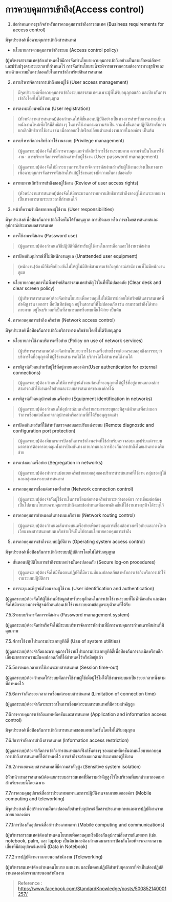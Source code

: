  การควบคุมการเข้าถึง(Access control)
==

1. ข้อกำหนดทางธุรกิจสำหรับการควบคุมการเข้าถึงสารสนเทศ (Business requirements for access control)

มีจุดประสงค์เพื่อควบคุมการเข้าถึงสารสนเทศ

- นโยบายการควบคุมการเข้าถึงระบบ (Access control policy)

(ผู้บริหารสารสนเทศ)ต้องกำหนดให้มีการจัดทำนโยบายควบคุมการเข้าถึงอย่างเป็นลายลักษณ์อักษร และปรับปรุงตามระยะเวลาที่กำหนดไว้ การจัดทำนโยบายนี้จะพิจารณาจากความต้องการทางธุรกิจและทางด้านความมั่นคงปลอดภัยในการเข้าถึงทรัพย์สินสารสนเทศ

2. การบริหารจัดการการเข้าถึงของผู้ใช้ (User access management)

>มีจุดประสงค์เพื่อควบคุมการเข้าถึงระบบสารสนเทศเฉพาะผู้ที่ได้รับอนุญาตแล้ว และป้องกันการเข้าถึงโดยไม่ได้รับอนุญาต

- การลงทะเบียนพนักงาน (User registration)

>(หัวหน้างานสารสนเทศ)ต้องกำหนดให้มีขั้นตอนปฏิบัติอย่างเป็นทางการสำหรับการลงทะเบียนพนักงานใหม่เพื่อให้มีสิทธิต่างๆ ในการใช้งานตามความจำเป็น รวมทั้งขั้นตอนปฏิบัติสำหรับการยกเลิกสิทธิการใช้งาน เช่น เมื่อลาออกไปหรือเปลี่ยนตำแหน่งงานภายในองค์กร เป็นต้น

- การบริหารจัดการสิทธิการใช้งานระบบ (Privilege management)

>(ผู้ดูแลระบบ)ต้องจัดให้มีการควบคุมและจำกัดสิทธิการใช้งานระบบตาม ความจำเป็นในการใช้งาน- การบริหารจัดการรหัสผ่านสำหรับผู้ใช้งาน (User password management)

>(ผู้ดูแลระบบ)ต้องจัดให้มีกระบวนการบริหารจัดการรหัสผ่านสำหรับผู้ใช้งานอย่างเป็นทางการ เพื่อควบคุมการจัดสรรรหัสผ่านให้แก่ผู้ใช้งานอย่างมีความมั่นคงปลอดภัย

- การทบทวนสิทธิการเข้าถึงของผู้ใช้งาน (Review of user access rights)

> (หัวหน้างานสารสนเทศ)ต้องจัดให้มีกระบวนการทบทวนสิทธิการเข้าถึงของผู้ใช้งานระบบอย่างเป็นทางการตามระยะเวลาที่กำหนดไว้

3. หน้าที่ความรับผิดชอบของผู้ใช้งาน (User responsibilities)

มีจุดประสงค์เพื่อป้องกันการเข้าถึงโดยไม่ได้รับอนุญาต การเปิดเผย หรือ การขโมยสารสนเทศและอุปกรณ์ประมวลผลสารสนเทศ

- การใช้งานรหัสผ่าน (Password use)

> (ผู้ดูแลระบบ)ต้องกำหนดวิธีปฏิบัติที่ดีสำหรับผู้ใช้งานในการเลือกและใช้งานรหัสผ่าน

- การป้องกันอุปกรณ์ที่ไม่มีพนักงานดูแล (Unattended user equipment)

>(พนักงาน)ต้องมีวิธีเพื่อป้องกันไม่ให้ผู้ไม่มีสิทธิสามารถเข้าถึงอุปกรณ์สำนักงานที่ไม่มีพนักงานดูแล

- นโยบายควบคุมการไม่ทิ้งทรัพย์สินสารสนเทศสำคัญไว้ในที่ที่ไม่ปลอดภัย (Clear desk and clear screen policy)

>(ผู้บริหารสารสนเทศ)ต้องจัดทำนโยบายเพื่อควบคุมไม่ให้มีการปล่อยให้ทรัพย์สินสารสนเทศที่สำคัญ เช่น เอกสาร สื่อบันทึกข้อมูล อยู่ในสถานที่ที่ไม่ปลอดภัย เช่น สามารถเข้าถึงได้ทางกายภาพ อยู่ในบริเวณที่เป็นที่สาธารณะหรือพบเห็นได้ง่าย เป็นต้น

4. การควบคุมการเข้าถึงเครือข่าย (Network access control)

มีจุดประสงค์เพื่อป้องกันการเข้าถึงบริการทางเครือข่ายโดยไม่ได้รับอนุญาต

- นโยบายการใช้งานบริการเครือข่าย (Policy on use of network services)

>(ผู้บริหารสารสนเทศ)ต้องจัดทำนโยบายการใช้งานเครือข่ายซึ่งจะต้องครอบคลุมถึงการระบุว่าบริการใดที่อนุญาตให้ผู้ใช้งานสามารถใช้ได้ บริการได้ไม่สามารถใช้งานได้

- การพิสูจน์ตัวตนสำหรับผู้ใช้ที่อยู่ภายนอกองค์กร(User authentication for external connections)

>(ผู้ดูแลระบบ)ต้องกำหนดให้มีการพิสูจน์ตัวตนก่อนที่จะอนุญาตให้ผู้ใช้ที่อยู่ภายนอกองค์กรสามารถเข้าใช้งานเครือข่ายและระบบสารสนเทศขององค์กรได้

- การพิสูจน์ตัวตนอุปกรณ์บนเครือข่าย (Equipment identification in networks)

> (ผู้ดูแลระบบ)ต้องกำหนดให้อุปกรณ์บนเครือข่ายสามารถระบุและพิสูจน์ตัวตนเพื่อบ่งบอกว่าการเชื่อมต่อนั้นมาจากอุปกรณ์หรือสถานที่ที่ได้รับอนุญาตแล้ว

- การป้องกันพอร์ตที่ใช้สำหรับตรวจสอบและปรับแต่งระบบ (Remote diagnostic and configuration port protection)

>(ผู้ดูแลระบบ)ต้องมีมาตรการป้องกันการเข้าถึงพอร์ตที่ใช้สำหรับตรวจสอบและปรับแต่งระบบ มาตรการต้องครอบคลุมทั้งการป้องกันทางกายภาพและการป้องกันการเข้าถึงโดยผ่านทางเครือข่าย

- การแบ่งแยกเครือข่าย (Segregation in networks)

>(ผู้ดูแลระบบ)ต้องทำการแบ่งแยกเครือข่ายตามกลุ่มของบริการสารสนเทศที่ใช้งาน กลุ่มของผู้ใช้ และกลุ่มของระบบสารสนเทศ

- การควบคุมการเชื่อมต่อทางเครือข่าย (Network connection control)

>(ผู้ดูแลระบบ)ต้องจำกัดผู้ใช้งานในการเชื่อมต่อทางเครือข่ายระหว่างองค์กร การเชื่อมต่อต้องเป็นไปตามนโยบายควบคุมการเข้าถึงและข้อกำหนดที่แอพพลิเคชั่นที่ใช้งานทางธุรกิจได้ระบุไว้

- การควบคุมการกำหนดเส้นทางบนเครือข่าย (Network routing control)

>(ผู้ดูแลระบบ)ต้องกำหนดเส้นทางบนเครือข่ายเพื่อควบคุมการเชื่อมต่อทางเครือข่ายและการไหลเวียนของสารสนเทศบนเครือข่ายให้เป็นไปตามนโยบายควบคุมการเข้าถึง

5. การควบคุมการเข้าถึงระบบปฏิบัติการ (Operating system access control)

มีจุดประสงค์เพื่อป้องกันการเข้าถึงระบบปฏิบัติการโดยไม่ได้รับอนุญาต

- ขั้นตอนปฏิบัติในการเข้าถึงระบบอย่างมั่นคงปลอดภัย (Secure log-on procedures)

> (ผู้ดูแลระบบ)ต้องจัดให้มีขั้นตอนปฏิบัติที่มีความมั่นคงปลอดภัยสำหรับการเข้าถึงหรือการเข้าใช้งานระบบปฏิบัติการ

- การระบุและพิสูจน์ตัวตนของผู้ใช้งาน (User identification and authentication)

(ผู้ดูแลระบบ)ต้องจัดให้ผู้ใช้งานมีข้อมูลสำหรับระบุตัวตนในการเข้าใช้งานระบบที่ไม่ซ้ำซ้อนกัน และต้องจัดให้มีกระบวนการพิสูจน์ตัวตนก่อนเข้าใช้งานระบบตามข้อมูลระบุตัวตนที่ได้รับ

7.5.3ระบบบริหารจัดการรหัสผ่าน (Password management system)

(ผู้ดูแลระบบ)ต้องจัดทำหรือจัดให้มีระบบบริหารจัดการรหัสผ่านที่มีการควบคุมการกำหนดรหัสผ่านที่มีคุณภาพ

7.5.4การใช้งานโปรแกรมประเภทยูทิลิตี้ (Use of system utilities)

(ผู้ดูแลระบบ)ต้องจำกัดและควบคุมการใช้งานโปรแกรมประเภทยูทิลิตี้เพื่อป้องกันการละเมิดหรือหลีกเลี่ยงมาตรการความมั่นคงปลอดภัยที่ได้กำหนดไว้หรือมีอยู่แล้ว

7.5.5การหมดเวลาการใช้งานระบบสารสนเทศ (Session time-out)

(ผู้ดูแลระบบ)ต้องกำหนดให้ระบบตัดการใช้งานผู้ใช้เมื่อผู้ใช้ไม่ได้ใช้งานระบบมาเป็นระยะเวลาหนึ่งตามที่กำหนดไว้

7.5.6การจำกัดระยะเวลาการเชื่อมต่อระบบสารสนเทศ (Limitation of connection time)

(ผู้ดูแลระบบ)ต้องจำกัดระยะเวลาในการเชื่อมต่อระบบสารสนเทศที่มีความสำคัญสูง

7.6การควบคุมการเข้าถึงแอพพลิเคชันและสารสนเทศ (Application and information access control)

มีจุดประสงค์เพื่อป้องกันการเข้าถึงสารสนเทศของแอพพลิเคชันโดยไม่ได้รับอนุญาต

7.6.1การจำกัดการเข้าถึงสารสนเทศ (Information access restriction)

(ผู้ดูแลระบบ)ต้องจำกัดการเข้าถึงสารสนเทศและฟังก์ชันต่างๆ ของแอพพลิเคชันตามนโยบายควบคุมการเข้าถึงสารสนเทศที่ได้กำหนดไว้ การเข้าถึงจะต้องแยกตามประเภทของผู้ใช้งาน

7.6.2การแยกระบบสารสนเทศที่มีความสำคัญสูง (Sensitive system isolation)

(หัวหน้างานสารสนเทศ)ต้องแยกระบบสารสนเทศที่มีความสำคัญสูงไว้ในบริเวณที่แยกต่างหากออกมาสำหรับระบบนี้โดยเฉพาะ

7.7การควบคุมอุปกรณ์สื่อสารประเภทพกพาและการปฏิบัติงานจากภายนอกองค์กร (Mobile computing and teleworking)

มีจุดประสงค์เพื่อสร้างความมั่นคงปลอดภัยสำหรับอุปกรณ์สื่อสารประเภทพกพาและการปฏิบัติงานจากภายนอกองค์กร

7.7.1การป้องกันอุปกรณ์สื่อสารประเภทพกพา (Mobile computing and communications)

(ผู้บริหารสารสนเทศ)ต้องกำหนดนโยบายเพื่อควบคุมหรือป้องกันอุปกรณ์สื่อสารชนิดพกพา (เช่น notebook, palm, และ laptop เป็นต้น)และต้องกำหนดมาตรการป้องกันโดยพิจารณาจากความเสี่ยงที่มีต่ออุปกรณ์เหล่านี้ (Data in Notebook)

7.7.2การปฏิบัติงานจากภายนอกสำนักงาน (Teleworking)

(ผู้บริหารสนเทศ)ต้องกำหนดนโยบาย แผนงาน และขั้นตอนปฏิบัติสำหรับบุคลากรที่จำเป็นต้องปฏิบัติงานขององค์กรจากภายนอกสำนักงาน



> Reference : https://www.facebook.com/StandardKnowledge/posts/500852140001257/
<!--stackedit_data:
eyJoaXN0b3J5IjpbNDk1NTQyODMzLDI3NDc3NTU2XX0=
-->